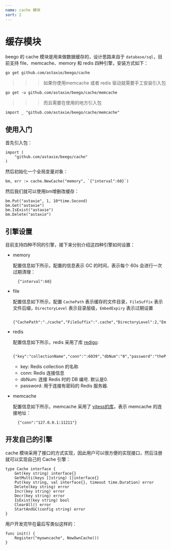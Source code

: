 ```yaml
---
name: cache 模块
sort: 2
---
```


# 缓存模块

beego 的 cache 模块是用来做数据缓存的，设计思路来自于 `database/sql`，目前支持 file、memcache、memory 和 redis 四种引擎，安装方式如下：

	go get github.com/astaxie/beego/cache

>>>如果你使用memcache 或者 redis 驱动就需要手工安装引入包

	go get -u github.com/astaxie/beego/cache/memcache

>>>而且需要在使用的地方引入包

    import _ "github.com/astaxie/beego/cache/memcache"			
## 使用入门

首先引入包：

	import (
		"github.com/astaxie/beego/cache"
	)

然后初始化一个全局变量对象：

	bm, err := cache.NewCache("memory", `{"interval":60}`)

然后我们就可以使用bm增删改缓存：

	bm.Put("astaxie", 1, 10*time.Second)
	bm.Get("astaxie")
	bm.IsExist("astaxie")
	bm.Delete("astaxie")

## 引擎设置

目前支持四种不同的引擎，接下来分别介绍这四种引擎如何设置：

- memory

	配置信息如下所示，配置的信息表示 GC 的时间，表示每个 60s 会进行一次过期清理：

		{"interval":60}													
- file

	配置信息如下所示，配置 `CachePath` 表示缓存的文件目录，`FileSuffix` 表示文件后缀，`DirectoryLevel` 表示目录层级，`EmbedExpiry` 表示过期设置

		{"CachePath":"./cache","FileSuffix":".cache","DirectoryLevel":2,"EmbedExpiry":120}

- redis

	配置信息如下所示，redis 采用了库 [redigo](https://github.com/garyburd/redigo/tree/master/redis):

		{"key":"collectionName","conn":":6039","dbNum":"0","password":"thePassWord"}

	* key: Redis collection 的名称
	* conn: Redis 连接信息
	* dbNum: 连接 Redis 时的 DB 编号. 默认是0.
	* password: 用于连接有密码的 Redis 服务器.


- memcache

	配置信息如下所示，memcache 采用了 [vitess的库](https://github.com/youtube/vitess/tree/master/go/memcache)，表示 memcache 的连接地址：

		{"conn":"127.0.0.1:11211"}

## 开发自己的引擎

cache 模块采用了接口的方式实现，因此用户可以很方便的实现接口，然后注册就可以实现自己的 Cache 引擎：

	type Cache interface {
		Get(key string) interface{}
        GetMulti(keys []string) []interface{}
		Put(key string, val interface{}, timeout time.Duration) error
		Delete(key string) error
		Incr(key string) error
		Decr(key string) error
		IsExist(key string) bool
		ClearAll() error
		StartAndGC(config string) error
	}		

用户开发完毕在最后写类似这样的：

	func init() {
		Register("myowncache", NewOwnCache())
	}
